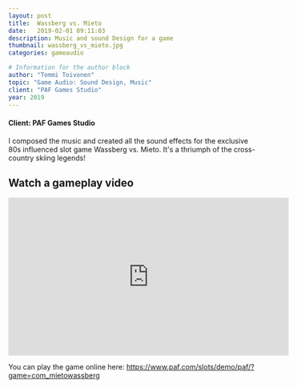 ```yaml
---
layout: post
title:  Wassberg vs. Mieto
date:   2019-02-01 09:11:03
description: Music and sound Design for a game
thumbnail: wassberg_vs_mieto.jpg
categories: gameaudio

# Information for the author block
author: "Tommi Toivonen"
topic: "Game Audio: Sound Design, Music"
client: "PAF Games Studio"
year: 2019
---
```


#### Client: PAF Games Studio

I composed the music and created all the sound effects for the exclusive 80s influenced slot game Wassberg vs. Mieto. It's a thriumph of the cross-country skiing legends!

## Watch a gameplay video

<div class="resp-container">
<iframe class="resp-iframe" width="560" height="315" src="https://www.youtube.com/embed/NeZbYxGE6Is" frameborder="0" allow="autoplay; encrypted-media;" allowfullscreen></iframe>
</div>

You can play the game online here: <a href="https://www.paf.com/slots/demo/paf/?game=com_mietowassberg">https://www.paf.com/slots/demo/paf/?game=com_mietowassberg</a>

